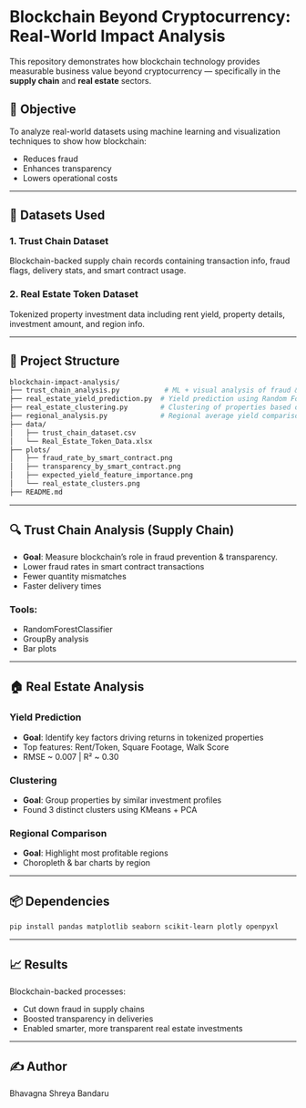 # Blockchain Beyond Cryptocurrency: Real-World Impact Analysis

This repository demonstrates how blockchain technology provides measurable business value beyond cryptocurrency — specifically in the **supply chain** and **real estate** sectors.

## 🧠 Objective
To analyze real-world datasets using machine learning and visualization techniques to show how blockchain:
- Reduces fraud
- Enhances transparency
- Lowers operational costs

---

## 📁 Datasets Used

### 1. **Trust Chain Dataset**  
Blockchain-backed supply chain records containing transaction info, fraud flags, delivery stats, and smart contract usage.

### 2. **Real Estate Token Dataset**  
Tokenized property investment data including rent yield, property details, investment amount, and region info.

---

## 🧪 Project Structure

```bash
blockchain-impact-analysis/
├── trust_chain_analysis.py           # ML + visual analysis of fraud & transparency
├── real_estate_yield_prediction.py  # Yield prediction using Random Forest
├── real_estate_clustering.py        # Clustering of properties based on investment traits
├── regional_analysis.py             # Regional average yield comparison
├── data/
│   ├── trust_chain_dataset.csv
│   └── Real_Estate_Token_Data.xlsx
├── plots/
│   ├── fraud_rate_by_smart_contract.png
│   ├── transparency_by_smart_contract.png
│   ├── expected_yield_feature_importance.png
│   └── real_estate_clusters.png
├── README.md
```

---

## 🔍 Trust Chain Analysis (Supply Chain)
- **Goal**: Measure blockchain’s role in fraud prevention & transparency.
- Lower fraud rates in smart contract transactions
- Fewer quantity mismatches
- Faster delivery times

### Tools:
- RandomForestClassifier
- GroupBy analysis
- Bar plots

---

## 🏠 Real Estate Analysis

### Yield Prediction
- **Goal**: Identify key factors driving returns in tokenized properties
- Top features: Rent/Token, Square Footage, Walk Score
- RMSE ~ 0.007 | R² ~ 0.30

### Clustering
- **Goal**: Group properties by similar investment profiles
- Found 3 distinct clusters using KMeans + PCA

### Regional Comparison
- **Goal**: Highlight most profitable regions
- Choropleth & bar charts by region

---

## 📦 Dependencies
```bash
pip install pandas matplotlib seaborn scikit-learn plotly openpyxl
```

---

## 📈 Results
Blockchain-backed processes:
- Cut down fraud in supply chains
- Boosted transparency in deliveries
- Enabled smarter, more transparent real estate investments

---

## ✍️ Author
Bhavagna Shreya Bandaru
